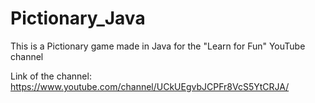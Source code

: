 # Pictionary_Java
This is a Pictionary game made in Java for the "Learn for Fun" YouTube channel

Link of the channel:
https://www.youtube.com/channel/UCkUEgvbJCPFr8VcS5YtCRJA/
